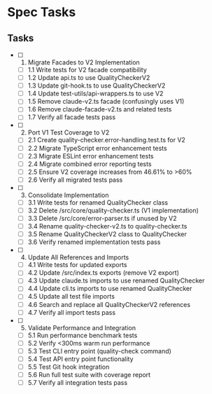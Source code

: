 # Spec Tasks

## Tasks

- [ ] 1. Migrate Facades to V2 Implementation
  - [ ] 1.1 Write tests for V2 facade compatibility
  - [ ] 1.2 Update api.ts to use QualityCheckerV2
  - [ ] 1.3 Update git-hook.ts to use QualityCheckerV2
  - [ ] 1.4 Update test-utils/api-wrappers.ts to use V2
  - [ ] 1.5 Remove claude-v2.ts facade (confusingly uses V1)
  - [ ] 1.6 Remove claude-facade-v2.ts and related tests
  - [ ] 1.7 Verify all facade tests pass

- [ ] 2. Port V1 Test Coverage to V2
  - [ ] 2.1 Create quality-checker.error-handling.test.ts for V2
  - [ ] 2.2 Migrate TypeScript error enhancement tests
  - [ ] 2.3 Migrate ESLint error enhancement tests
  - [ ] 2.4 Migrate combined error reporting tests
  - [ ] 2.5 Ensure V2 coverage increases from 46.61% to >60%
  - [ ] 2.6 Verify all migrated tests pass

- [ ] 3. Consolidate Implementation
  - [ ] 3.1 Write tests for renamed QualityChecker class
  - [ ] 3.2 Delete /src/core/quality-checker.ts (V1 implementation)
  - [ ] 3.3 Delete /src/core/error-parser.ts if unused by V2
  - [ ] 3.4 Rename quality-checker-v2.ts to quality-checker.ts
  - [ ] 3.5 Rename QualityCheckerV2 class to QualityChecker
  - [ ] 3.6 Verify renamed implementation tests pass

- [ ] 4. Update All References and Imports
  - [ ] 4.1 Write tests for updated exports
  - [ ] 4.2 Update /src/index.ts exports (remove V2 export)
  - [ ] 4.3 Update claude.ts imports to use renamed QualityChecker
  - [ ] 4.4 Update cli.ts imports to use renamed QualityChecker
  - [ ] 4.5 Update all test file imports
  - [ ] 4.6 Search and replace all QualityCheckerV2 references
  - [ ] 4.7 Verify all import tests pass

- [ ] 5. Validate Performance and Integration
  - [ ] 5.1 Run performance benchmark tests
  - [ ] 5.2 Verify <300ms warm run performance
  - [ ] 5.3 Test CLI entry point (quality-check command)
  - [ ] 5.4 Test API entry point functionality
  - [ ] 5.5 Test Git hook integration
  - [ ] 5.6 Run full test suite with coverage report
  - [ ] 5.7 Verify all integration tests pass
